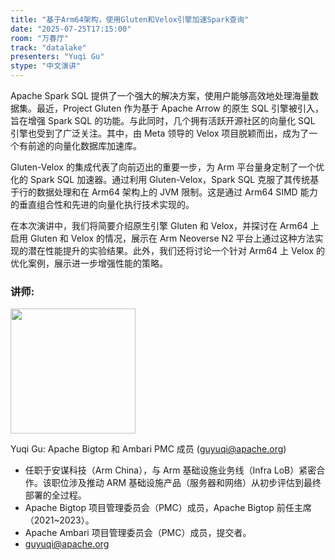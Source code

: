 ```yaml
---
title: "基于Arm64架构，使用Gluten和Velox引擎加速Spark查询"
date: "2025-07-25T17:15:00"
room: "万春厅"
track: "datalake"
presenters: "Yuqi Gu"
stype: "中文演讲"
---
```


Apache Spark SQL 提供了一个强大的解决方案，使用户能够高效地处理海量数据集。最近，Project Gluten 作为基于 Apache Arrow 的原生 SQL 引擎被引入，旨在增强 Spark SQL 的功能。与此同时，几个拥有活跃开源社区的向量化 SQL 引擎也受到了广泛关注。其中，由 Meta 领导的 Velox 项目脱颖而出，成为了一个有前途的向量化数据库加速库。

Gluten-Velox 的集成代表了向前迈出的重要一步，为 Arm 平台量身定制了一个优化的 Spark SQL 加速器。通过利用 Gluten-Velox，Spark SQL 克服了其传统基于行的数据处理和在 Arm64 架构上的 JVM 限制。这是通过 Arm64 SIMD 能力的垂直组合性和先进的向量化执行技术实现的。

在本次演讲中，我们将简要介绍原生引擎 Gluten 和 Velox，并探讨在 Arm64 上启用 Gluten 和 Velox 的情况，展示在 Arm Neoverse N2 平台上通过这种方法实现的潜在性能提升的实验结果。此外，我们还将讨论一个针对 Arm64 上 Velox 的优化案例，展示进一步增强性能的策略。

### 讲师:

<img src="https://sessionize.com/image/c0c6-400o400o1-ssHnQc9M2G2yMbua5opioP.jpg" width="200" /><br/>

Yuqi Gu: Apache Bigtop 和 Ambari PMC 成员 (guyuqi@apache.org)

- 任职于安谋科技（Arm China），与 Arm 基础设施业务线（Infra LoB）紧密合作。该职位涉及推动 ARM 基础设施产品（服务器和网络）从初步评估到最终部署的全过程。
- Apache Bigtop 项目管理委员会（PMC）成员，Apache Bigtop 前任主席（2021~2023）。
- Apache Ambari 项目管理委员会（PMC）成员，提交者。
- guyuqi@apache.org